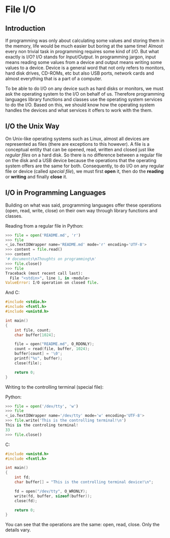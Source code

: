 # File I/O

## Introduction

If programming was only about calculating some values and storing them in the
memory, life would be much easier but boring at the same time! Almost every non
trivial task in programming requires some kind of *I/O*. But what exactly is
I/O? I/O stands for *Input/Output*. In programming jargon, input means reading
some values from a device and output means writing some values to a device.
Device is a general word that not only refers to monitors, hard disk drives,
CD-ROMs, etc but also USB ports, network cards and almost everything that is a
part of a computer.

To be able to do I/O on any device such as hard disks or monitors, we must ask
the operating system to the I/O on behalf of us. Therefore programming
languages library functions and classes use the operating system services to do
the I/O. Based on this, we should know how the operating system handles the
devices and what services it offers to work with the them.

## I/O the Unix Way

On Unix-like operating systems such as Linux, almost all devices are
represented as files (there are exceptions to this however). A file is a
conceptual entity that can be opened, read, written and closed just like
*regular files* on a hard disk. So there is no difference between a regular
file on the disk and a USB device because the operations that the operating
system offers are the same for both. Consequently, to do I/O on any regular
file or device (called *special file*), we must first **open** it, then do the
**reading** or **writing** and finally **close** it.

## I/O in Programming Languages

Building on what was said, programming languages offer these operations (open,
read, write, close) on their own way through library functions and classes.

Reading from a regular file in Python:

```python
>>> file = open('README.md', 'r')
>>> file
<_io.TextIOWrapper name='README.md' mode='r' encoding='UTF-8'>
>>> content = file.read()
>>> content
'# documents\nThoughts on programming\n'
>>> file.close()
>>> file
Traceback (most recent call last):
  File "<stdin>", line 1, in <module>
ValueError: I/O operation on closed file.
```
And C:

```c
#include <stdio.h>
#include <fcntl.h>
#include <unistd.h>

int main()
{
    int file, count;
    char buffer[1024];

    file = open("README.md", O_RDONLY);
    count = read(file, buffer, 1024);
    buffer[count] = '\0';
    printf("%s", buffer);
    close(file);

    return 0;
}
```

Writing to the controlling terminal (special file):

Python:

```python
>>> file = open('/dev/tty', 'w')
>>> file
<_io.TextIOWrapper name='/dev/tty' mode='w' encoding='UTF-8'>
>>> file.write('This is the controlling terminal!\n')
This is the controling terminal!
33
>>> file.close()
```

C:

```c
#include <unistd.h>
#include <fcntl.h>

int main()
{
	int fd;
	char buffer[] = "This is the controlling terminal device!\n";

	fd = open("/dev/tty", O_WRONLY);
	write(fd, buffer, sizeof(buffer));
	close(fd);

	return 0;
}
```

You can see that the operations are the same: open, read, close. Only the
details vary.
